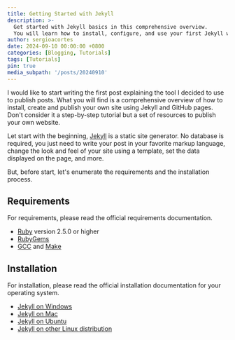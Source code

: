 ```yaml
---
title: Getting Started with Jekyll
description: >-
  Get started with Jekyll basics in this comprehensive overview.
  You will learn how to install, configure, and use your first Jekyll website, as well as deploy it to Github pages.
author: sergioacortes
date: 2024-09-10 00:00:00 +0800
categories: [Blogging, Tutorials]
tags: [Tutorials]
pin: true
media_subpath: '/posts/20240910'
---
```


I would like to start writing the first post explaining the tool I decided to use to publish posts. What you will find is a comprehensive overview of how to install, create and publish your own site using Jekyll and GitHub pages. Don't consider it a step-by-step tutorial but a set of resources to publish your own website.

Let start with the beginning, [Jekyll](https://jekyllrb.com/) is a static site generator. No database is required, you just need to write your post in your favorite markup language, change the look and feel of your site using a template, set the data displayed on the page, and more.

But, before start, let's enumerate the requirements and the installation process. 

## Requirements

For requirements, please read the official requirements documentation.

- [Ruby](https://www.ruby-lang.org/en/downloads/) version 2.5.0 or higher
- [RubyGems](https://rubygems.org/pages/download)
- [GCC](https://gcc.gnu.org/install/) and [Make](https://www.gnu.org/software/make/)

## Installation

For installation, please read the official installation documentation for your operating system.

- [Jekyll on Windows](https://jekyllrb.com/docs/installation/windows/)
- [Jekyll on Mac](https://jekyllrb.com/docs/installation/macos/)
- [Jekyll on Ubuntu](https://jekyllrb.com/docs/installation/ubuntu/)
- [Jekyll on other Linux distribution](https://jekyllrb.com/docs/installation/other-linux/)

